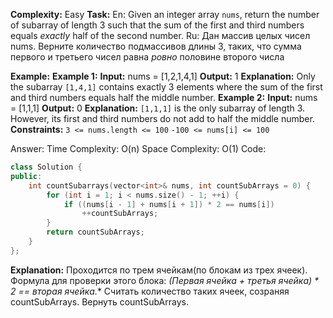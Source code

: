 **Complexity:** Easy
**Task:**
	En: Given an integer array `nums`, return the number of subarray of length 3 such that the sum of the first and third numbers equals _exactly_ half of the second number.
	Ru: Дан массив целых чисел nums. Верните количество подмассивов длины 3, таких, что сумма первого и третьего чисел равна _ровно_ половине второго числа

**Example:**
	**Example 1:**
		**Input:** nums = [1,2,1,4,1]
		**Output:** 1
		**Explanation:**
		Only the subarray `[1,4,1]` contains exactly 3 elements where the sum of the first and third numbers equals half the middle number.
	**Example 2:**
		**Input:** nums = [1,1,1]
		**Output:** 0
		**Explanation:**
		`[1,1,1]` is the only subarray of length 3. However, its first and third numbers do not add to half the middle number.
**Constraints:**
	`3 <= nums.length <= 100`
	`-100 <= nums[i] <= 100`
	
Answer:
	Time Complexity: O(n)
	Space Complexity: O(1)
Code:
```cpp
class Solution {
public:
    int countSubarrays(vector<int>& nums, int countSubArrays = 0) {
        for (int i = 1; i < nums.size() - 1; ++i) {
            if ((nums[i - 1] + nums[i + 1]) * 2 == nums[i])
                ++countSubArrays;
        }
        return countSubArrays;
    }
};
```

**Explanation:**
	Проходится по трем ячейкам(по блокам из трех ячеек).
	Формула для проверки этого блока:
		**(Первая ячейка + третья ячейка) * 2* == вторая ячейка.**
	Считать количество таких ячеек, созраняя countSubArrays.
	Вернуть countSubArrays.